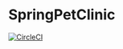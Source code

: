 # SpringPetClinic

[![CircleCI](https://circleci.com/gh/nguyenphucthienan/SpringPetClinic.svg?style=svg)](https://circleci.com/gh/nguyenphucthienan/SpringPetClinic)

